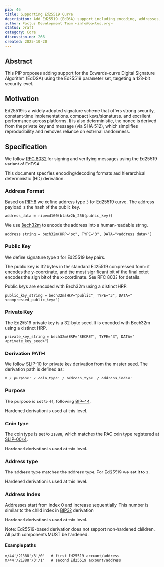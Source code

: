 ```yaml
---
pip: 46
title: Supporting Ed25519 Curve
description: Add Ed25519 (EdDSA) support including encoding, addresses, and HD derivation
author: Pactus Development Team <info@pactus.org>
status: Draft
category: Core
discussion-no: 266
created: 2025-10-20
---
```


## Abstract

This PIP proposes adding support for the Edwards-curve Digital Signature Algorithm (EdDSA)
using the Ed25519 parameter set, targeting a 128-bit security level.

## Motivation

Ed25519 is a widely adopted signature scheme that offers strong security,
constant-time implementations, compact keys/signatures, and excellent performance across platforms.
It is also deterministic, the nonce is derived from the private key and message (via SHA-512),
which simplifies reproducibility and removes reliance on external randomness.

## Specification

We follow [RFC 8032](https://www.rfc-editor.org/rfc/rfc8032.txt) for signing and
verifying messages using the Ed25519 variant of EdDSA.

This document specifies encoding/decoding formats and hierarchical deterministic (HD) derivation.

### Address Format

Based on [PIP-8](https://pips.pactus.org/PIPs/pip-8) we define address type `3` for Ed25519 curve.
The address payload is the hash of the public key.

```text
address_data = ripemd160(blake2b_256(public_key))
```

We use [Bech32m](https://github.com/bitcoin/bips/blob/master/bip-0350.mediawiki)
to encode the address into a human-readable string.

```text
address_string = bech32m(HRP="pc", TYPE="3", DATA="<address_data>")
```

### Public Key

We define signature type `3` for Ed25519 key pairs.

The public key is 32 bytes in the standard Ed25519 compressed form:
it encodes the y-coordinate, and the most significant bit of the final octet encodes
the sign bit of the x-coordinate. See RFC 8032 for details.

Public keys are encoded with Bech32m using a distinct HRP.

```text
public_key_string = bech32m(HRP="public", TYPE="3", DATA="<compressed_public_key>")
```

### Private Key

The Ed25519 private key is a 32-byte seed. It is encoded with Bech32m using a distinct HRP.

```text
private_key_string = bech32m(HRP="SECRET", TYPE="3", DATA="<private_key_seed>")
```

### Derivation PATH

We follow [SLIP-10](https://github.com/satoshilabs/slips/blob/master/slip-0010.md)
for private key derivation from the master seed.
The derivation path is defined as:

```text
m / purpose' / coin_type' / address_type' / address_index'
```

### Purpose

The purpose is set to `44`, following [BIP-44](https://github.com/bitcoin/bips/blob/master/bip-0044.mediawiki).

Hardened derivation is used at this level.

### Coin type

The coin type is set to `21888`, which matches the PAC coin type registered at
[SLIP-0044](https://github.com/satoshilabs/slips/blob/master/slip-0044.md).

Hardened derivation is used at this level.

### Address type

The address type matches the address type. For Ed25519 we set it to `3`.

Hardened derivation is used at this level.

### Address Index

Addresses start from index 0 and increase sequentially.
This number is similar to the child index in
[BIP32](https://github.com/bitcoin/bips/blob/master/bip-0032.mediawiki) derivation.

Hardened derivation is used at this level.

Note: Ed25519-based derivation does not support non-hardened children. All path components MUST be hardened.

#### Example paths

```text
m/44'/21888'/3'/0'   # first Ed25519 account/address
m/44'/21888'/3'/1'   # second Ed25519 account/address
```
